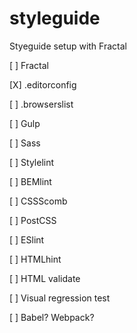 # styleguide
Styeguide setup with Fractal


[ ] Fractal

[X] .editorconfig

[ ] .browserslist

[ ] Gulp

[ ] Sass

[ ] Stylelint

[ ] BEMlint

[ ] CSSScomb

[ ] PostCSS

[ ] ESlint

[ ] HTMLhint

[ ] HTML validate

[ ] Visual regression test

[ ] Babel? Webpack?
